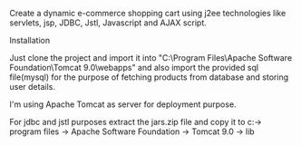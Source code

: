 Create a dynamic e-commerce shopping cart using j2ee technologies like servlets, jsp, JDBC, Jstl, Javascript and AJAX script.

Installation

Just clone the project and import it into "C:\Program Files\Apache Software Foundation\Tomcat 9.0\webapps" and also import the provided sql file(mysql) for the purpose of fetching products from database and storing user details.

I'm using Apache Tomcat as server for deployment purpose.

For jdbc and jstl purposes extract the jars.zip file and copy it to c:-> program files -> Apache Software Foundation -> Tomcat 9.0 -> lib
